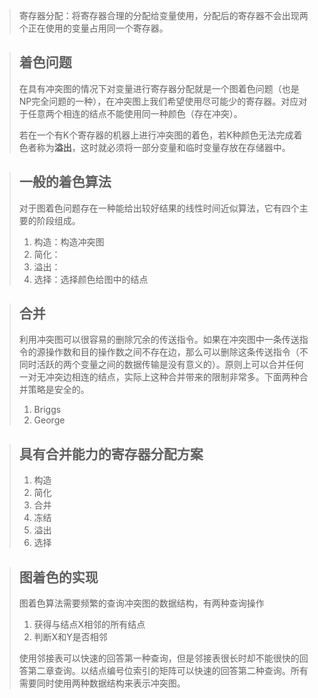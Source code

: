 > 寄存器分配：将寄存器合理的分配给变量使用，分配后的寄存器不会出现两个正在使用的变量占用同一个寄存器。

> ## 着色问题
>
> ​		在具有冲突图的情况下对变量进行寄存器分配就是一个图着色问题（也是NP完全问题的一种），在冲突图上我们希望使用尽可能少的寄存器。对应对于任意两个相连的结点不能使用同一种颜色（存在冲突）。
>
> ​		若在一个有K个寄存器的机器上进行冲突图的着色，若K种颜色无法完成着色者称为**溢出**，这时就必须将一部分变量和临时变量存放在存储器中。

> ## 一般的着色算法
>
> 对于图着色问题存在一种能给出较好结果的线性时间近似算法，它有四个主要的阶段组成。
>
> 1. 构造：构造冲突图
> 2. 简化：
> 3. 溢出：
> 4. 选择：选择颜色给图中的结点

> ## 合并
>
> ​		利用冲突图可以很容易的删除冗余的传送指令。如果在冲突图中一条传送指令的源操作数和目的操作数之间不存在边，那么可以删除这条传送指令（不同时活跃的两个变量之间的数据传输是没有意义的）。原则上可以合并任何一对无冲突边相连的结点，实际上这种合并带来的限制非常多。下面两种合并策略是安全的。
>
> 1. Briggs
> 2. George

> ## 具有合并能力的寄存器分配方案
>
> 1. 构造
> 2. 简化
> 3. 合并
> 4. 冻结
> 5. 溢出
> 6. 选择

> ## 图着色的实现
>
> 图着色算法需要频繁的查询冲突图的数据结构，有两种查询操作
>
> 1. 获得与结点X相邻的所有结点
> 2. 判断X和Y是否相邻
>
> 使用邻接表可以快速的回答第一种查询，但是邻接表很长时却不能很快的回答第二章查询。以结点编号位索引的矩阵可以快速的回答第二种查询。所有需要同时使用两种数据结构来表示冲突图。
